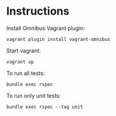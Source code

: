 # Instructions

Install Omnibus Vagrant plugin:

    vagrant plugin install vagrant-omnibus

Start vagrant:

    vagrant up

To run all tests:

    bundle exec rspec

To run only unit tests:

    bundle exec rspec --tag unit